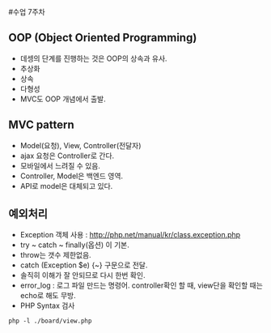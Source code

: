 #수업 7주차

## OOP (Object Oriented Programming)
* 데셍의 단계를 진행하는 것은 OOP의 상속과 유사.
* 추상화
* 상속 
* 다형성 
* MVC도 OOP 개념에서 출발.

## MVC pattern
* Model(요청), View, Controller(전달자) 
* ajax 요청은 Controller로 간다.
* 모바일에서 느려질 수 있음.
* Controller, Model은 백엔드 영역.
* API로 model은 대체되고 있다.

## 예외처리 
* Exception 객체 사용 : http://php.net/manual/kr/class.exception.php 
* try ~ catch ~ finally(옵션) 이 기본.
* throw는 갯수 제한없음.
* catch (Exception $e) {~} 구문으로 전달.
* 솔직히 이해가 잘 안되므로 다시 한번 확인.
* error_log : 로그 파일 만드는 명령어. controller확인 할 때, view단을 확인할 때는 echo로 해도 무방.
* PHP Syntax 검사 
~~~
php -l ./board/view.php
~~~
